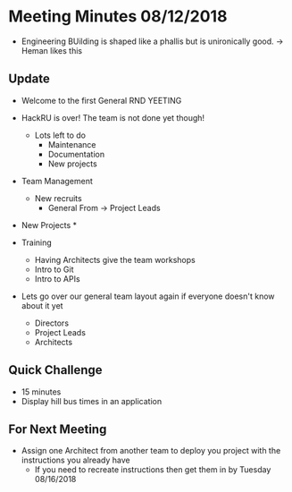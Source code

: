 # Meeting Minutes 08/12/2018
* Engineering BUilding is shaped like a phallis but is unironically good. -> Heman likes this

## Update

* Welcome to the first General RND YEETING
* HackRU is over! The team is not done yet though!
  * Lots left to do
    * Maintenance
    * Documentation
    * New projects
* Team Management
  * New recruits
    * General From -> Project Leads
* New Projects
  * 
* Training
  * Having Architects give the team workshops
  * Intro to Git
  * Intro to APIs

* Lets go over our general team layout again if everyone doesn't know about it yet
  * Directors
  * Project Leads
  * Architects
  
## Quick Challenge

* 15 minutes
* Display hill bus times in an application


## For Next Meeting

* Assign one Architect from another team to deploy you project with the instructions you already have
  * If you need to recreate instructions then get them in by Tuesday 08/16/2018
